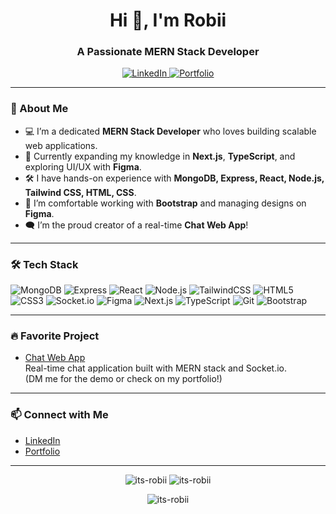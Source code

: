 <!-- Hi there, I'm Robii! 👋 -->

<h1 align="center">Hi 👋, I'm Robii</h1>
<h3 align="center">A Passionate MERN Stack Developer</h3>

<p align="center">
  <a href="https://www.linkedin.com/in/md-robiul-650439344">
    <img src="https://img.shields.io/badge/LinkedIn-blue?style=flat-square&logo=linkedin" alt="LinkedIn" />
  </a>
  <a href="https://my-portfolio-dkkw.vercel.app/">
    <img src="https://img.shields.io/badge/Portfolio-robii-orange?style=flat-square&logo=vercel" alt="Portfolio" />
  </a>
</p>

---

### 🚀 About Me

- 💻 I’m a dedicated **MERN Stack Developer** who loves building scalable web applications.
- 🌱 Currently expanding my knowledge in **Next.js**, **TypeScript**, and exploring UI/UX with **Figma**.
- 🛠️ I have hands-on experience with **MongoDB, Express, React, Node.js, Tailwind CSS, HTML, CSS**.
- 🎨 I’m comfortable working with **Bootstrap** and managing designs on **Figma**.
- 🗨️ I’m the proud creator of a real-time **Chat Web App**!

---

### 🛠️ Tech Stack

![MongoDB](https://img.shields.io/badge/-MongoDB-4ea94b?logo=mongodb&logoColor=white&style=flat-square)
![Express](https://img.shields.io/badge/-Express.js-000000?logo=express&logoColor=white&style=flat-square)
![React](https://img.shields.io/badge/-React-61dafb?logo=react&logoColor=black&style=flat-square)
![Node.js](https://img.shields.io/badge/-Node.js-339933?logo=node.js&logoColor=white&style=flat-square)
![TailwindCSS](https://img.shields.io/badge/-TailwindCSS-06b6d4?logo=tailwind-css&logoColor=white&style=flat-square)
![HTML5](https://img.shields.io/badge/-HTML5-e34c26?logo=html5&logoColor=white&style=flat-square)
![CSS3](https://img.shields.io/badge/-CSS3-1572b6?logo=css3&logoColor=white&style=flat-square)
![Socket.io](https://img.shields.io/badge/-Socket.io-010101?logo=socket.io&logoColor=white&style=flat-square)
![Figma](https://img.shields.io/badge/-Figma-f24e1e?logo=figma&logoColor=white&style=flat-square)
![Next.js](https://img.shields.io/badge/-Next.js-000000?logo=next.js&logoColor=white&style=flat-square)
![TypeScript](https://img.shields.io/badge/-TypeScript-3178c6?logo=typescript&logoColor=white&style=flat-square)
![Git](https://img.shields.io/badge/-Git-F05032?logo=git&logoColor=white&style=flat-square)
![Bootstrap](https://img.shields.io/badge/-Bootstrap-7952b3?logo=bootstrap&logoColor=white&style=flat-square)

---

### 🔥 Favorite Project

- [Chat Web App](https://chatbird-28dg.onrender.com/)  
  Real-time chat application built with MERN stack and Socket.io.  
  (DM me for the demo or check on my portfolio!)

---

### 📫 Connect with Me

- [LinkedIn](https://www.linkedin.com/in/md-robiul-650439344)
- [Portfolio](https://my-portfolio-dkkw.vercel.app/)

---

<!-- Stats -->
<p align="center">
  <img src="https://github-readme-stats.vercel.app/api?username=its-robii&show_icons=true&theme=radical" alt="its-robii" />
  <img src="https://github-readme-stats.vercel.app/api/top-langs/?username=its-robii&layout=compact&theme=radical" alt="its-robii" />
</p>

<!-- visitor badge -->
<p align="center">
  <img src="https://komarev.com/ghpvc/?username=its-robii&label=Profile%20views&color=0e75b6&style=flat" alt="its-robii" />
</p>
